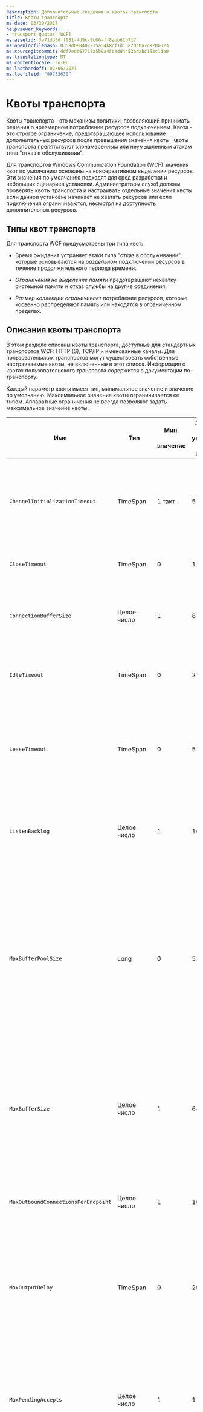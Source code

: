 ```yaml
---
description: Дополнительные сведения о квотах транспорта
title: Квоты транспорта
ms.date: 03/30/2017
helpviewer_keywords:
- transport quotas [WCF]
ms.assetid: 3e71dd3d-f981-4d9c-9c06-ff8abb61b717
ms.openlocfilehash: 0359d088402235a34b8cf1d13820c0a7c920b023
ms.sourcegitcommit: ddf7edb67715a5b9a45e3dd44536dabc153c1de0
ms.translationtype: MT
ms.contentlocale: ru-RU
ms.lasthandoff: 02/06/2021
ms.locfileid: "99752630"
---
```

# <a name="transport-quotas"></a>Квоты транспорта

Квоты транспорта - это механизм политики, позволяющий принимать решения о чрезмерном потреблении ресурсов подключением. Квота - это строгое ограничение, предотвращающее использование дополнительных ресурсов после превышения значения квоты. Квоты транспорта препятствуют злонамеренным или неумышленным атакам типа "отказ в обслуживании".  
  
 Для транспортов Windows Communication Foundation (WCF) значения квот по умолчанию основаны на консервативном выделении ресурсов. Эти значения по умолчанию подходят для сред разработки и небольших сценариев установки. Администраторы служб должны проверять квоты транспорта и настраивать отдельные значения квоты, если данной установке начинает не хватать ресурсов или если подключения ограничиваются, несмотря на доступность дополнительных ресурсов.  
  
## <a name="types-of-transport-quotas"></a>Типы квот транспорта  

 Для транспорта WCF предусмотрены три типа квот:  
  
- Время ожидания устраняет атаки типа "отказ в обслуживании", которые основываются на *раздельном* подключении ресурсов в течение продолжительного периода времени.  
  
- *Ограничения на выделение памяти* предотвращают нехватку системной памяти и отказ службы на другие соединения.  
  
- *Размер коллекции ограничивает* потребление ресурсов, которые косвенно распределяют память или находятся в ограниченном пределах.  
  
## <a name="transport-quota-descriptions"></a>Описания квоты транспорта  

 В этом разделе описаны квоты транспорта, доступные для стандартных транспортов WCF: HTTP (S), TCP/IP и именованные каналы. Для пользовательских транспортов могут существовать собственные настраиваемые квоты, не включенные в этот список. Информация о квотах пользовательского транспорта содержится в документации по транспорту.  
  
 Каждый параметр квоты имеет тип, минимальное значение и значение по умолчанию. Максимальное значение квоты ограничивается ее типом. Аппаратные ограничения не всегда позволяют задать максимальное значение квоты.  
  
|Имя|Тип|Мин.<br /><br /> значение|Значение по умолчанию<br /><br /> значение|Описание|  
|----------|----------|--------------------|-----------------------|-----------------|  
|`ChannelInitializationTimeout`|TimeSpan|1 такт|5 секунд|Максимальное время ожидания подключения для отправки преамбулы во время начального считывания. Проверка подлинности происходит после получения этих данных. Как правило, этот параметр гораздо меньше значения квоты `ReceiveTimeout`.|  
|`CloseTimeout`|TimeSpan|0|1 мин|Максимальное время ожидания закрытия соединения до того, как транспорт создаст исключение.|  
|`ConnectionBufferSize`|Целое число|1|8 КБ|Размер (в байтах) буфера передачи и приемного буфера используемого транспорта. Увеличение размера буфера может улучшить пропускную способность при отправке крупных сообщений.|  
|`IdleTimeout`|TimeSpan|0|2 мин|Максимальное время бездействия соединения в пуле до закрытия.<br /><br /> Этот параметр применим только к подключениям в пуле.|  
|`LeaseTimeout`|TimeSpan|0|5 мин|Максимальное время существования активного соединения в пуле. По истечении указанного времени соединения закрывается после обработки текущего запроса.<br /><br /> Этот параметр применим только к подключениям в пуле.|  
|`ListenBacklog`|Целое число|1|10|Максимальное число не обслуживаемых прослушивателем подключений (по достижении которого дополнительные подключения к этой конечной точке запрещаются).|  
|`MaxBufferPoolSize`|Long|0|512 КБ|Максимальный объем памяти (в байтах), которую транспорт использует для помещения в пул буферов сообщений многократного использования. Если пул не может предоставить буфер сообщений, выделяется новый буфер для временного использования.<br /><br /> Установки, создающие множество фабрик каналов или прослушивателей, могут выделять буферным пулам большие объемы памяти. Уменьшение размера буфера может способствовать значительному снижению расхода памяти в этом сценарии.|  
|`MaxBufferSize`|Целое число|1|64 КБ|Максимальный размер (в байтах) буфера, который используется для потоковой передачи данных. Если эта квота транспорта не установлена или транспорт не использует потоковую передачу, значение квоты совпадает с меньшим из двух: значением квоты `MaxReceivedMessageSize` и значением <xref:System.Int32.MaxValue>.|  
|`MaxOutboundConnectionsPerEndpoint`|Целое число|1|10|Максимальное число исходящих подключений, которые могут быть связаны с конкретной конечной точкой.<br /><br /> Этот параметр применим только к подключениям в пуле.|  
|`MaxOutputDelay`|TimeSpan|0|200 мс|Максимальное время ожидания после операции отправки для группирования дополнительных сообщений в одну операцию. Сообщения отправляются раньше, если буфер используемого транспорта переполнен. Отправка дополнительных сообщений не сбрасывает период задержки.|  
|`MaxPendingAccepts`|Целое число|1|1|Максимальное число каналов, ожидающих принятия прослушивателем.<br /><br /> Между завершением одной операции приема и началом другой операции приема проходит определенный промежуток времени. Увеличение размера этой коллекции предотвращает сброс клиентов, подключающихся в этот промежуток времени.|  
|`MaxPendingConnections`|Целое число|1|10|Максимальное число подключений, принятия которых приложением может ожидать прослушиватель. После превышения значения этой квоты новые входящие подключения сбрасываются, а не ожидают принятия.<br /><br /> Возможности подключения (такие как безопасность сообщения) могут вынудить клиента открыть несколько подключений. При установке значения квоты администраторы службы должны учитывать возможность установления дополнительных подключений.|  
|`MaxReceivedMessageSize`|Long|1|64 КБ|Максимальный размер (в байтах) сообщения, включая заголовки, при получении которого транспорт не создает исключение.|  
|`OpenTimeout`|TimeSpan|0|1 мин|Максимальное время ожидания установления соединения до того, как транспорт создаст исключение.|  
|`ReceiveTimeout`|TimeSpan|0|10 мин|Максимальное время ожидания завершения операции считывания до того, как транспорт создаст исключение.|  
|`SendTimeout`|Временной диапазон|0|1 мин|Максимальное время ожидания завершения операции записи до того, как транспорт создаст исключение.|  
  
 При задании через привязку или конфигурацию квоты транспорта `MaxPendingConnections` и `MaxOutboundConnectionsPerEndpoint` объединяются в одну квоту транспорта, называемую `MaxConnections`. Только элемент привязки позволяет настроить значения этих квот отдельно. Минимальное значение квоты транспорта `MaxConnections` совпадает с ее значением по умолчанию.  
  
## <a name="setting-transport-quotas"></a>Задание квот транспорта  

 Квоты транспорта задаются через элемент привязки транспорта, привязку транспорта, конфигурацию приложения или политику ведущего приложения. В этом документе не описывается установка транспортов через политику ведущего приложения. Для получения информации о настройках квот через политику ведущего приложения обратитесь к документации по используемому транспорту. В разделе [Настройка HTTP и HTTPS](configuring-http-and-https.md) описаны параметры квот для драйвера Http.sys. Дополнительную информацию о настройке ограничений Windows для протоколов HTTP, TCP/IP и подключений по именованному каналу можно найти в базе знаний Майкрософт.  
  
 Другие виды квот применяются к транспортам косвенно. Кодировщик сообщений, используемый транспортом для преобразования сообщения в байты, может иметь собственные настройки квот. Однако эти квоты не зависят от типа используемого транспорта.  
  
### <a name="controlling-transport-quotas-from-the-binding-element"></a>Управление квотами транспорта из элемента привязки  

 Задание квот транспорта через элемент привязки обеспечивает наибольшую гибкость в управлении поведением транспорта. Время ожидания по умолчанию для операций закрытия, открытия, получения и отправки берется из привязки при создании канала.  
  
|Имя|HTTP|TCP/IP|Именованный канал|  
|----------|----------|-------------|----------------|  
|`ChannelInitializationTimeout`||X|X|  
|`CloseTimeout`||||  
|`ConnectionBufferSize`||X|X|  
|`IdleTimeout`||X|X|  
|`LeaseTimeout`||X||  
|`ListenBacklog`||X||  
|`MaxBufferPoolSize`|X|X|X|  
|`MaxBufferSize`|X|X|X|  
|`MaxOutboundConnectionsPerEndpoint`||X|X|  
|`MaxOutputDelay`||X|X|  
|`MaxPendingAccepts`||X|X|  
|`MaxPendingConnections`||X|X|  
|`MaxReceivedMessageSize`|X|X|X|  
|`OpenTimeout`||||  
|`ReceiveTimeout`||||  
|`SendTimeout`||||  
  
### <a name="controlling-transport-quotas-from-the-binding"></a>Управление квотами транспорта из привязки  

 Задание квот транспорта через привязку предоставляет упрощенный набор доступных квот и при этом позволяет получать доступ к наиболее распространенным значениям квот.  
  
|Имя|HTTP|TCP/IP|Именованный канал|  
|----------|----------|-------------|----------------|  
|`ChannelInitializationTimeout`||||  
|`CloseTimeout`|X|X|X|  
|`ConnectionBufferSize`||||  
|`IdleTimeout`||||  
|`LeaseTimeout`||||  
|`ListenBacklog`||X||  
|`MaxBufferPoolSize`|X|X|X|  
|`MaxBufferSize`|1|X|X|  
|`MaxOutboundConnectionsPerEndpoint`||2|2|  
|`MaxOutputDelay`||||  
|`MaxPendingAccepts`||||  
|`MaxPendingConnections`||2|2|  
|`MaxReceivedMessageSize`|X|X|X|  
|`OpenTimeout`|X|X|X|  
|`ReceiveTimeout`|X|X|X|  
|`SendTimeout`|X|X|X|  
  
1. Квота транспорта `MaxBufferSize` доступна только в привязке `BasicHttp`. Привязки `WSHttp` предназначены для сценариев, которые не поддерживают режимы потоковых транспортов.  
  
2. Квоты транспорта `MaxPendingConnections` и `MaxOutboundConnectionsPerEndpoint` объединяются в одну квоту транспорта, называемую `MaxConnections`.  
  
### <a name="controlling-transport-quotas-from-configuration"></a>Управление квотами транспорта из конфигурации  

 С помощью конфигурации приложения можно задавать те же квоты транспорта, что и посредством прямого доступа к свойствам в привязке. В файлах конфигурации имя квоты транспорта всегда начинается со строчной буквы. Например, свойство `CloseTimeout` в привязке соответствует параметру `closeTimeout` в конфигурации, а свойство `MaxConnections` в привязке - параметру `maxConnections` в конфигурации.  
  
## <a name="see-also"></a>См. также

- <xref:System.ServiceModel.Channels.HttpsTransportBindingElement>
- <xref:System.ServiceModel.Channels.HttpTransportBindingElement>
- <xref:System.ServiceModel.Channels.TcpTransportBindingElement>
- <xref:System.ServiceModel.Channels.NamedPipeTransportBindingElement>
- <xref:System.ServiceModel.Channels.ConnectionOrientedTransportBindingElement>
- <xref:System.ServiceModel.Channels.TransportBindingElement>
